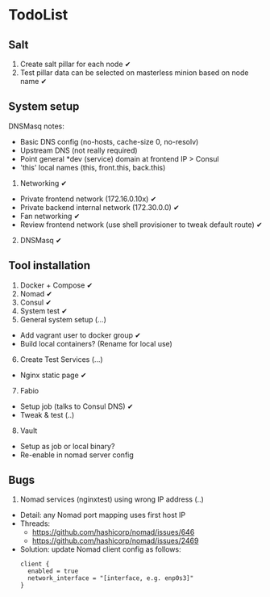 # TodoList

## Salt

1. Create salt pillar for each node ✔
2. Test pillar data can be selected on masterless minion based on node name ✔

## System setup

DNSMasq notes:
  * Basic DNS config (no-hosts, cache-size 0, no-resolv)
  * Upstream DNS (not really required)
  * Point general *dev (service) domain at frontend IP > Consul
  * 'this' local names (this, front.this, back.this)

1. Networking ✔
  - Private frontend network (172.16.0.10x) ✔
  - Private backend internal network (172.30.0.0) ✔
  - Fan networking ✔
  - Review frontend network (use shell provisioner to tweak default route) ✔
2. DNSMasq ✔

## Tool installation

1. Docker + Compose ✔
2. Nomad ✔
3. Consul ✔
4. System test ✔
5. General system setup (...)
  - Add vagrant user to docker group ✔
  - Build local containers? (Rename for local use)
6. Create Test Services (...)
  - Nginx static page ✔
7. Fabio
  - Setup job (talks to Consul DNS) ✔
  - Tweak & test (..)
8. Vault
  - Setup as job or local binary?
  - Re-enable in nomad server config

## Bugs

1. Nomad services (nginxtest) using wrong IP address (..)
  - Detail: any Nomad port mapping uses first host IP
  - Threads:
    - https://github.com/hashicorp/nomad/issues/646
    - https://github.com/hashicorp/nomad/issues/2469
  - Solution: update Nomad client config as follows:
      ```
      client {
        enabled = true
        network_interface = "[interface, e.g. enp0s3]"
      }
      ```